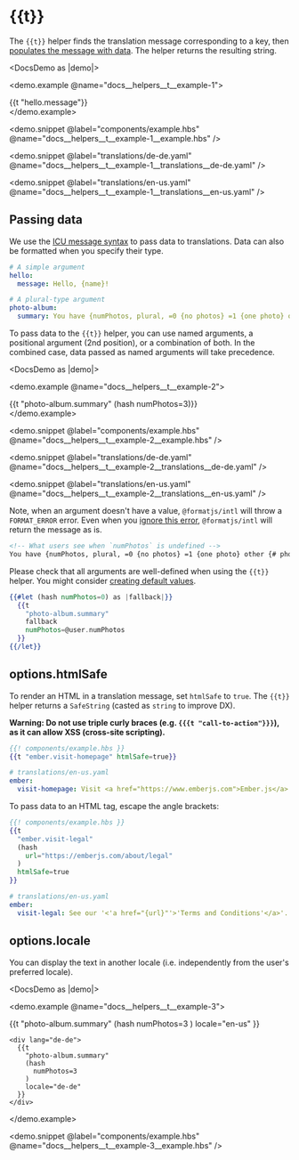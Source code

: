 # &#123;&#123;t&#125;&#125;

The `{{t}}` helper finds the translation message corresponding to a key, then [populates the message with data](https://formatjs.io/docs/core-concepts/icu-syntax). The helper returns the resulting string.

<DocsDemo as |demo|>
  <LocaleSwitcher />

  <demo.example @name="docs__helpers__t__example-1">
    <div>
      {{t "hello.message"}}
    </div>
  </demo.example>

  <demo.snippet
    @label="components/example.hbs"
    @name="docs__helpers__t__example-1__example.hbs"
  />

  <demo.snippet
    @label="translations/de-de.yaml"
    @name="docs__helpers__t__example-1__translations__de-de.yaml"
  />

  <demo.snippet
    @label="translations/en-us.yaml"
    @name="docs__helpers__t__example-1__translations__en-us.yaml"
  />
</DocsDemo>


## Passing data

We use the [ICU message syntax](https://formatjs.io/docs/core-concepts/icu-syntax/) to pass data to translations. Data can also be formatted when you specify their type.

```yml
# A simple argument
hello:
  message: Hello, {name}!
```

```yml
# A plural-type argument
photo-album:
  summary: You have {numPhotos, plural, =0 {no photos} =1 {one photo} other {# photos}}.
```

To pass data to the `{{t}}` helper, you can use named arguments, a positional argument (2nd position), or a combination of both. In the combined case, data passed as named arguments will take precedence.

<DocsDemo as |demo|>
  <LocaleSwitcher />

  <demo.example @name="docs__helpers__t__example-2">
    <div>
      {{t "photo-album.summary" (hash numPhotos=3)}}
    </div>
  </demo.example>

  <demo.snippet
    @label="components/example.hbs"
    @name="docs__helpers__t__example-2__example.hbs"
  />

  <demo.snippet
    @label="translations/de-de.yaml"
    @name="docs__helpers__t__example-2__translations__de-de.yaml"
  />

  <demo.snippet
    @label="translations/en-us.yaml"
    @name="docs__helpers__t__example-2__translations__en-us.yaml"
  />
</DocsDemo>

Note, when an argument doesn't have a value, `@formatjs/intl` will throw a `FORMAT_ERROR` error. Even when you [ignore this error](../services/intl-part-2#setonformatjserror-), `@formatjs/intl` will return the message as is.

```html
<!-- What users see when `numPhotos` is undefined -->
You have {numPhotos, plural, =0 {no photos} =1 {one photo} other {# photos}}.
```

Please check that all arguments are well-defined when using the `{{t}}` helper. You might consider [creating default values](../services/intl-part-2#gettranslation-).

```hbs
{{#let (hash numPhotos=0) as |fallback|}}
  {{t
    "photo-album.summary"
    fallback
    numPhotos=@user.numPhotos
  }}
{{/let}}
```


## options.htmlSafe

To render an HTML in a translation message, set `htmlSafe` to `true`. The `{{t}}` helper returns a `SafeString` (casted as `string` to improve DX).

**Warning: Do not use triple curly braces (e.g. `{{{t "call-to-action"}}}`), as it can allow XSS (cross-site scripting).**

```hbs
{{! components/example.hbs }}
{{t "ember.visit-homepage" htmlSafe=true}}
```

```yaml
# translations/en-us.yaml
ember:
  visit-homepage: Visit <a href="https://www.emberjs.com">Ember.js</a>.
```

To pass data to an HTML tag, escape the angle brackets:

```hbs
{{! components/example.hbs }}
{{t
  "ember.visit-legal"
  (hash
    url="https://emberjs.com/about/legal"
  )
  htmlSafe=true
}}
```

```yaml
# translations/en-us.yaml
ember:
  visit-legal: See our '<'a href="{url}"'>'Terms and Conditions'</a>'.
```


## options.locale

You can display the text in another locale (i.e. independently from the user's preferred locale).

<DocsDemo as |demo|>
  <LocaleSwitcher />

  <demo.example @name="docs__helpers__t__example-3">
    <div lang="en-us">
      {{t
        "photo-album.summary"
        (hash
          numPhotos=3
        )
        locale="en-us"
      }}
    </div>

    <div lang="de-de">
      {{t
        "photo-album.summary"
        (hash
          numPhotos=3
        )
        locale="de-de"
      }}
    </div>
  </demo.example>

  <demo.snippet
    @label="components/example.hbs"
    @name="docs__helpers__t__example-3__example.hbs"
  />
</DocsDemo>
